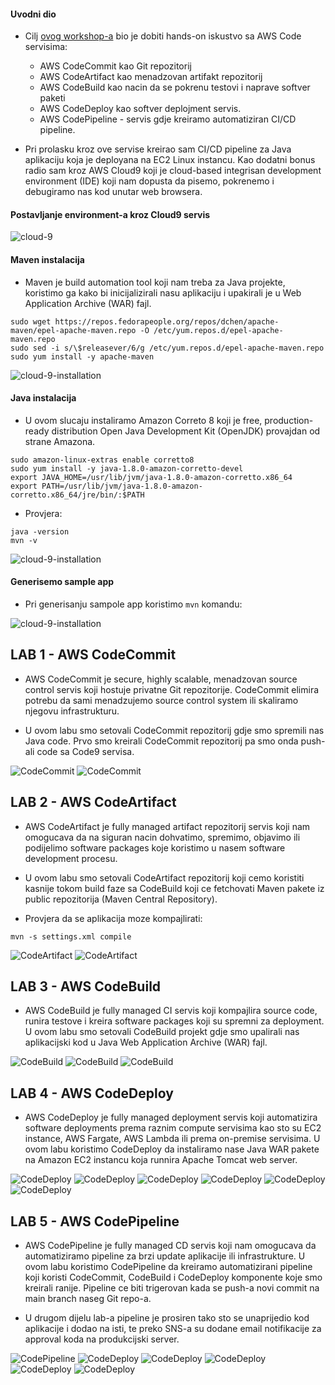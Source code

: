 #### Uvodni dio

- Cilj [ovog workshop-a](https://catalog.us-east-1.prod.workshops.aws/workshops/752fd04a-f7c3-49a0-a9a0-c9b5ed40061b/en-US/introduction) bio je dobiti hands-on iskustvo sa AWS Code servisima: 
    - AWS CodeCommit kao Git repozitorij
    - AWS CodeArtifact kao menadzovan artifakt repozitorij
    - AWS CodeBuild kao nacin da se pokrenu testovi i naprave softver paketi
    - AWS CodeDeploy kao softver deplojment servis.
    - AWS CodePipeline - servis gdje kreiramo automatiziran CI/CD pipeline.

- Pri prolasku kroz ove servise kreirao sam CI/CD pipeline za Java aplikaciju koja je deployana na EC2 Linux instancu. Kao dodatni bonus radio sam kroz AWS Cloud9 koji je cloud-based integrisan development environment (IDE) koji nam dopusta da pisemo, pokrenemo i debugiramo nas kod unutar web browsera.

#### Postavljanje environment-a kroz Cloud9 servis

![cloud-9](/task-13/screenshots/01-cloud-9-created.png)

#### Maven instalacija

- Maven je build automation tool koji nam treba za Java projekte, koristimo ga kako bi inicijalizirali nasu aplikaciju i upakirali je u Web Application Archive (WAR) fajl.

```
sudo wget https://repos.fedorapeople.org/repos/dchen/apache-maven/epel-apache-maven.repo -O /etc/yum.repos.d/epel-apache-maven.repo
sudo sed -i s/\$releasever/6/g /etc/yum.repos.d/epel-apache-maven.repo
sudo yum install -y apache-maven
```

![cloud-9-installation](/task-13/screenshots/02-installed-maven.png)

#### Java instalacija

- U ovom slucaju instaliramo Amazon Correto 8 koji je free, production-ready distribution Open Java Development Kit (OpenJDK) provajdan od strane Amazona.

```
sudo amazon-linux-extras enable corretto8
sudo yum install -y java-1.8.0-amazon-corretto-devel
export JAVA_HOME=/usr/lib/jvm/java-1.8.0-amazon-corretto.x86_64
export PATH=/usr/lib/jvm/java-1.8.0-amazon-corretto.x86_64/jre/bin/:$PATH
```
- Provjera:

```
java -version
mvn -v
```

![cloud-9-installation](/task-13/screenshots/03-installed-java.png)

#### Generisemo sample app 

- Pri generisanju sampole app koristimo `mvn` komandu:

![cloud-9-installation](/task-13/screenshots/04-installed-sample-app.png)

## LAB 1 - AWS CodeCommit

- AWS CodeCommit je secure, highly scalable, menadzovan source control servis koji hostuje privatne Git repozitorije. CodeCommit elimira potrebu da sami menadzujemo source control system ili skaliramo njegovu infrastrukturu.

- U ovom labu smo setovali CodeCommit repozitorij gdje smo spremili nas Java code. Prvo smo kreirali CodeCommit repozitorij pa smo onda push-ali code sa Code9 servisa.

![CodeCommit](/task-13/screenshots/06-codecommit-code.png)
![CodeCommit](/task-13/screenshots/05-git-config-pushed-code.png)

## LAB 2 - AWS CodeArtifact

- AWS CodeArtifact je fully managed artifact repozitorij servis koji nam omogucava da na siguran nacin dohvatimo, spremimo, objavimo ili podijelimo software packages koje koristimo u nasem software development procesu.

- U ovom labu smo setovali CodeArtifact repozitorij koji cemo koristiti kasnije tokom build faze sa CodeBuild koji ce fetchovati Maven pakete iz public repozitorija (Maven Central Repository).

- Provjera da se aplikacija moze kompajlirati:

```
mvn -s settings.xml compile
```

![CodeArtifact](/task-13/screenshots/07-successfully-compiled.png)
![CodeArtifact](/task-13/screenshots/08-unicorn-packages.png)

## LAB 3 - AWS CodeBuild

- AWS CodeBuild je fully managed CI servis koji kompajlira source code, runira testove i kreira software packages koji su spremni za deployment. U ovom labu smo setovali CodeBuild projekt gdje smo upalirali nas aplikacijski kod u Java Web Application Archive (WAR) fajl.

![CodeBuild](/task-13/screenshots/09-codebuild-created.png)
![CodeBuild](/task-13/screenshots/10-codebuild-succeeded.png)
![CodeBuild](/task-13/screenshots/11-s3-artifact.png)

## LAB 4 - AWS CodeDeploy

- AWS CodeDeploy je fully managed deployment servis koji automatizira software deployments prema raznim compute servisima kao sto su EC2 instance, AWS Fargate, AWS Lambda ili prema on-premise servisima. U ovom labu koristimo CodeDeploy da instaliramo nase Java WAR pakete na Amazon EC2 instancu koja runnira Apache Tomcat web server.

![CodeDeploy](/task-13/screenshots/12-cloudformation-unicorn-stack.png)
![CodeDeploy](/task-13/screenshots/13-codedeploy-added-files.png)
![CodeDeploy](/task-13/screenshots/14-codebuild-added-scripts-files.png)
![CodeDeploy](/task-13/screenshots/15-created-deployment-group.png)
![CodeDeploy](/task-13/screenshots/16-codedeploy-succeeded-deployment.png)
![CodeDeploy](/task-13/screenshots/17-web-browser-deployment.png)

## LAB 5 - AWS CodePipeline

- AWS CodePipeline je fully managed CD servis koji nam omogucava da automatiziramo pipeline za brzi update aplikacije ili infrastrukture. U ovom labu koristimo CodePipeline da kreiramo automatizirani pipeline koji koristi CodeCommit, CodeBuild i CodeDeploy komponente koje smo kreirali ranije. Pipeline ce biti trigerovan kada se push-a novi commit na main branch naseg Git repo-a.

- U drugom dijelu lab-a pipeline je prosiren tako sto se unaprijedio kod aplikacije i dodao na isti, te preko SNS-a su dodane email notifikacije za approval koda na produkcijski server.

![CodePipeline](/task-13/screenshots/18-codepipeline-first-succeeded.png)
![CodeDeploy](/task-13/screenshots/19-updated-cloudformation.png)
![CodeDeploy](/task-13/screenshots/20-confirmed-sns-subscription.png)
![CodeDeploy](/task-13/screenshots/21-approval-email.png)
![CodeDeploy](/task-13/screenshots/22-pipeline-end.png)
![CodeDeploy](/task-13/screenshots/23-app-end.png)



